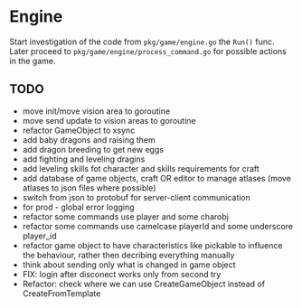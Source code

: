 # Engine

Start investigation of the code from `pkg/game/engine.go` the `Run()` func.
Later proceed to `pkg/game/engine/process_command.go` for possible actions in the game.

## TODO
- move init/move vision area to goroutine
- move send update to vision areas to goroutine
- refactor GameObject to xsync
- add baby dragons and raising them
- add dragon breeding to get new eggs
- add fighting and leveling dragins
- add leveling skills fot character and skills requirements for craft
- add database of game objects, craft OR editor to manage atlases (move atlases to json files where possible)
- switch from json to protobuf for server-client communication
- for prod - global error logging
- refactor some commands use player and some charobj
- refactor some commands use camelcase playerId and some underscore player_id
- refactor game object to have characteristics like pickable to influence the behaviour, rather then decribing everything manually
- think about sending only what is changed in game object
- FIX: login after disconect works only from second try
- Refactor: check where we can use CreateGameObject instead of CreateFromTemplate
